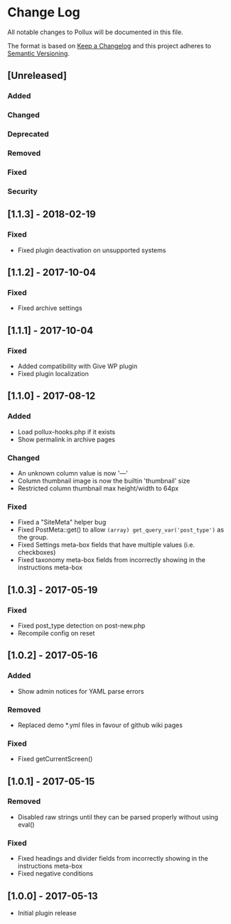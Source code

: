 # Change Log

All notable changes to Pollux will be documented in this file.

The format is based on [Keep a Changelog](http://keepachangelog.com/) and this project adheres to [Semantic Versioning](http://semver.org/).

## [Unreleased]

### Added

### Changed

### Deprecated

### Removed

### Fixed

### Security

## [1.1.3] - 2018-02-19

### Fixed
- Fixed plugin deactivation on unsupported systems

## [1.1.2] - 2017-10-04

### Fixed
- Fixed archive settings

## [1.1.1] - 2017-10-04

### Fixed
- Added compatibility with Give WP plugin
- Fixed plugin localization

## [1.1.0] - 2017-08-12

### Added
- Load pollux-hooks.php if it exists
- Show permalink in archive pages

### Changed
- An unknown column value is now '&mdash;'
- Column thumbnail image is now the builtin 'thumbnail' size
- Restricted column thumbnail max height/width to 64px

### Fixed
- Fixed a "SiteMeta" helper bug
- Fixed PostMeta::get() to allow `(array) get_query_var('post_type')` as the group.
- Fixed Settings meta-box fields that have multiple values (i.e. checkboxes)
- Fixed taxonomy meta-box fields from incorrectly showing in the instructions meta-box

## [1.0.3] - 2017-05-19

### Fixed
- Fixed post_type detection on post-new.php
- Recompile config on reset

## [1.0.2] - 2017-05-16

### Added
- Show admin notices for YAML parse errors

### Removed
- Replaced demo *.yml files in favour of github wiki pages

### Fixed
- Fixed getCurrentScreen()

## [1.0.1] - 2017-05-15

### Removed
- Disabled raw strings until they can be parsed properly without using eval()

### Fixed
- Fixed headings and divider fields from incorrectly showing in the instructions meta-box
- Fixed negative conditions

## [1.0.0] - 2017-05-13

- Initial plugin release
